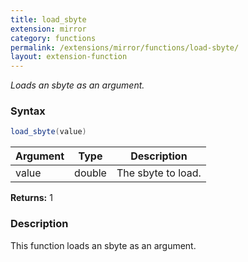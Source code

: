 ```yaml
---
title: load_sbyte
extension: mirror
category: functions
permalink: /extensions/mirror/functions/load-sbyte/
layout: extension-function
---
```


_Loads an sbyte as an argument._

### Syntax ###
```cs
load_sbyte(value)
```

| Argument | Type | Description |
| --- | --- | --- |
| value | double | The sbyte to load. |

**Returns:** 1

### Description

This function loads an sbyte as an argument. 

